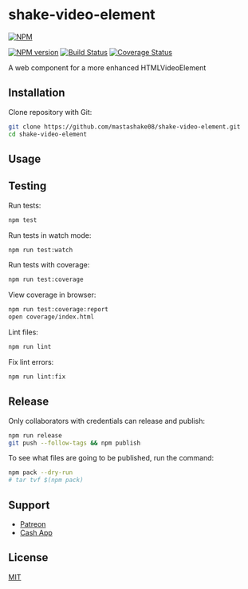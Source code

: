 # shake-video-element

[![NPM](https://nodei.co/npm/shake-video-element.png)](https://nodei.co/npm/@mastashake08/shake-video-element)

[![NPM version](https://img.shields.io/npm/v/shake-video-element.svg)](https://www.npmjs.com/package/@mastashake08/shake-video-element)
[![Build Status](https://travis-ci.org/mastashake08/shake-video-element.svg?branch=master)](https://travis-ci.org/mastashake08/shake-video-element)
[![Coverage Status](https://coveralls.io/repos/github/mastashake08/shake-video-element/badge.svg?branch=master)](https://coveralls.io/github/mastashake08/shake-video-element?branch=master)

A web component for a more enhanced HTMLVideoElement

## Installation

Clone repository with Git:

```sh
git clone https://github.com/mastashake08/shake-video-element.git
cd shake-video-element
```

## Usage
<shake-video src="" autoStream="true"/>

## Testing

Run tests:

```sh
npm test
```

Run tests in watch mode:

```sh
npm run test:watch
```

Run tests with coverage:

```sh
npm run test:coverage
```

View coverage in browser:

```sh
npm run test:coverage:report
open coverage/index.html
```

Lint files:

```sh
npm run lint
```

Fix lint errors:

```sh
npm run lint:fix
```

## Release

Only collaborators with credentials can release and publish:

```sh
npm run release
git push --follow-tags && npm publish
```

To see what files are going to be published, run the command:

```sh
npm pack --dry-run
# tar tvf $(npm pack)
```

## Support

- [Patreon](https://patreon.com/mastashake08)
- [Cash App](https://cash.me/$mastashake08)

## License

[MIT](https://github.com/mastashake08/shake-video-element/blob/master/LICENSE)
